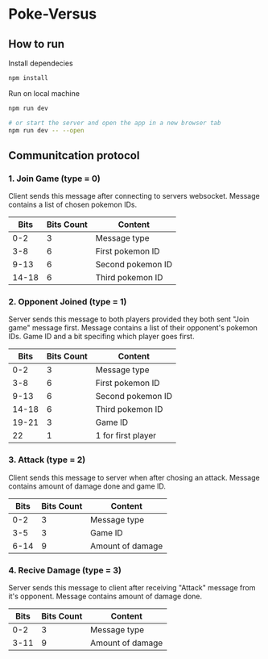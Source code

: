 # Poke-Versus

## How to run

Install dependecies

```bash
npm install
```

Run on local machine

```bash
npm run dev

# or start the server and open the app in a new browser tab
npm run dev -- --open
```

## Communitcation protocol

### 1. Join Game (type = 0)

Client sends this message after connecting to servers websocket. Message contains a list of chosen pokemon IDs.

| Bits  | Bits Count | Content           |
| ----- | ---------- | ----------------- |
| 0-2   | 3          | Message type      |
| 3-8   | 6          | First pokemon ID  |
| 9-13  | 6          | Second pokemon ID |
| 14-18 | 6          | Third pokemon ID  |

### 2. Opponent Joined (type = 1)

Server sends this message to both players provided they both sent "Join game" message first.
Message contains a list of their opponent's pokemon IDs. Game ID and a bit specifing which player goes first.

| Bits  | Bits Count | Content            |
| ----- | ---------- | ------------------ |
| 0-2   | 3          | Message type       |
| 3-8   | 6          | First pokemon ID   |
| 9-13  | 6          | Second pokemon ID  |
| 14-18 | 6          | Third pokemon ID   |
| 19-21 | 3          | Game ID            |
| 22    | 1          | 1 for first player |

### 3. Attack (type = 2)

Client sends this message to server when after chosing an attack.
Message contains amount of damage done and game ID.

| Bits | Bits Count | Content          |
| ---- | ---------- | ---------------- |
| 0-2  | 3          | Message type     |
| 3-5  | 3          | Game ID          |
| 6-14 | 9          | Amount of damage |

### 4. Recive Damage (type = 3)

Server sends this message to client after receiving "Attack" message from it's opponent.
Message contains amount of damage done.

| Bits | Bits Count | Content          |
| ---- | ---------- | ---------------- |
| 0-2  | 3          | Message type     |
| 3-11 | 9          | Amount of damage |
